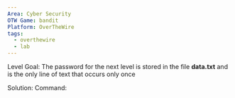 ```yaml
---
Area: Cyber Security
OTW Game: bandit
Platform: OverTheWire
tags:
  - overthewire
  - lab
---
```

Level Goal: The password for the next level is stored in the file **data.txt** and is the only line of text that occurs only once

Solution: 
Command:
